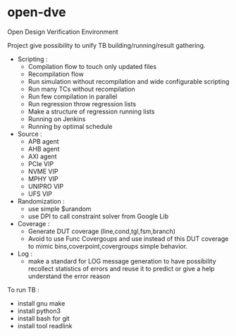 # open-dve
Open Design Verification Environment

Project give possibility to unify TB building/running/result gathering. 
- Scripting : 
    - Compilation flow to touch only updated files
    - Recompilation flow
    - Run simulation without recompilation and wide configurable scripting
    - Run many TCs without recompilation 
    - Run few compilation in parallel 
    - Run regression throw regression lists
    - Make a structure of regression running lists
    - Running on Jenkins 
    - Running by optimal schedule
- Source :
    - APB agent
    - AHB agent
    - AXI agent
    - PCIe VIP
    - NVME VIP
    - MPHY VIP 
    - UNIPRO VIP
    - UFS VIP
- Randomization :
    - use simple $urandom 
    - use DPI to call constraint solver from Google Lib 
- Coverage :    
    - Generate DUT coverage (line,cond,tgl,fsm,branch) 
    - Avoid to use Func Covergoups and use instead of this DUT coverage to mimic bins,coverpoint,covergroups simple behavior.
- Log :
    - make a standard for LOG message generation to have possibility recollect statistics of errors and reuse it to predict or give a help understand the error reason


To run TB : 
- install gnu make 
- install python3
- install bash for git
- install tool readlink 